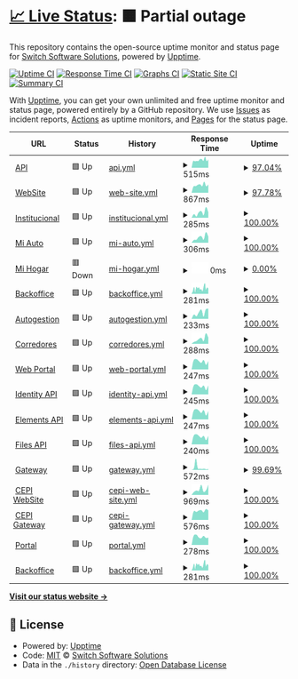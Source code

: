 # [📈 Live Status](https://switch-software-solutions.github.io/status-page): <!--live status--> **🟧 Partial outage**

This repository contains the open-source uptime monitor and status page for [Switch Software Solutions](https://switchsoftware.us), powered by [Upptime](https://github.com/upptime/upptime).

[![Uptime CI](https://github.com/switch-software-solutions/status-page/workflows/Uptime%20CI/badge.svg)](https://github.com/switch-software-solutions/status-page/actions?query=workflow%3A%22Uptime+CI%22)
[![Response Time CI](https://github.com/switch-software-solutions/status-page/workflows/Response%20Time%20CI/badge.svg)](https://github.com/switch-software-solutions/status-page/actions?query=workflow%3A%22Response+Time+CI%22)
[![Graphs CI](https://github.com/switch-software-solutions/status-page/workflows/Graphs%20CI/badge.svg)](https://github.com/switch-software-solutions/status-page/actions?query=workflow%3A%22Graphs+CI%22)
[![Static Site CI](https://github.com/switch-software-solutions/status-page/workflows/Static%20Site%20CI/badge.svg)](https://github.com/switch-software-solutions/status-page/actions?query=workflow%3A%22Static+Site+CI%22)
[![Summary CI](https://github.com/switch-software-solutions/status-page/workflows/Summary%20CI/badge.svg)](https://github.com/switch-software-solutions/status-page/actions?query=workflow%3A%22Summary+CI%22)

With [Upptime](https://upptime.js.org), you can get your own unlimited and free uptime monitor and status page, powered entirely by a GitHub repository. We use [Issues](https://github.com/switch-software-solutions/status-page/issues) as incident reports, [Actions](https://github.com/switch-software-solutions/status-page/actions) as uptime monitors, and [Pages](https://switch-software-solutions.github.io/status-page) for the status page.

<!--start: status pages-->
<!-- This summary is generated by Upptime (https://github.com/upptime/upptime) -->
<!-- Do not edit this manually, your changes will be overwritten -->
<!-- prettier-ignore -->
| URL | Status | History | Response Time | Uptime |
| --- | ------ | ------- | ------------- | ------ |
| <img alt="" src="https://paselibre.uy/assets/images/paselibreLogo.svg" height="13"> [API](https://api.paselibre.uy/api/health/liveness) | 🟩 Up | [api.yml](https://github.com/Switch-Software-Solutions/status-page/commits/HEAD/history/api.yml) | <details><summary><img alt="Response time graph" src="./graphs/api/response-time-week.png" height="20"> 515ms</summary><br><a href="https://status.switchsoftware.us/history/api"><img alt="Response time 723" src="https://img.shields.io/endpoint?url=https%3A%2F%2Fraw.githubusercontent.com%2FSwitch-Software-Solutions%2Fstatus-page%2FHEAD%2Fapi%2Fapi%2Fresponse-time.json"></a><br><a href="https://status.switchsoftware.us/history/api"><img alt="24-hour response time 164" src="https://img.shields.io/endpoint?url=https%3A%2F%2Fraw.githubusercontent.com%2FSwitch-Software-Solutions%2Fstatus-page%2FHEAD%2Fapi%2Fapi%2Fresponse-time-day.json"></a><br><a href="https://status.switchsoftware.us/history/api"><img alt="7-day response time 515" src="https://img.shields.io/endpoint?url=https%3A%2F%2Fraw.githubusercontent.com%2FSwitch-Software-Solutions%2Fstatus-page%2FHEAD%2Fapi%2Fapi%2Fresponse-time-week.json"></a><br><a href="https://status.switchsoftware.us/history/api"><img alt="30-day response time 633" src="https://img.shields.io/endpoint?url=https%3A%2F%2Fraw.githubusercontent.com%2FSwitch-Software-Solutions%2Fstatus-page%2FHEAD%2Fapi%2Fapi%2Fresponse-time-month.json"></a><br><a href="https://status.switchsoftware.us/history/api"><img alt="1-year response time 718" src="https://img.shields.io/endpoint?url=https%3A%2F%2Fraw.githubusercontent.com%2FSwitch-Software-Solutions%2Fstatus-page%2FHEAD%2Fapi%2Fapi%2Fresponse-time-year.json"></a></details> | <details><summary><a href="https://status.switchsoftware.us/history/api">97.04%</a></summary><a href="https://status.switchsoftware.us/history/api"><img alt="All-time uptime 99.95%" src="https://img.shields.io/endpoint?url=https%3A%2F%2Fraw.githubusercontent.com%2FSwitch-Software-Solutions%2Fstatus-page%2FHEAD%2Fapi%2Fapi%2Fuptime.json"></a><br><a href="https://status.switchsoftware.us/history/api"><img alt="24-hour uptime 79.28%" src="https://img.shields.io/endpoint?url=https%3A%2F%2Fraw.githubusercontent.com%2FSwitch-Software-Solutions%2Fstatus-page%2FHEAD%2Fapi%2Fapi%2Fuptime-day.json"></a><br><a href="https://status.switchsoftware.us/history/api"><img alt="7-day uptime 97.04%" src="https://img.shields.io/endpoint?url=https%3A%2F%2Fraw.githubusercontent.com%2FSwitch-Software-Solutions%2Fstatus-page%2FHEAD%2Fapi%2Fapi%2Fuptime-week.json"></a><br><a href="https://status.switchsoftware.us/history/api"><img alt="30-day uptime 99.12%" src="https://img.shields.io/endpoint?url=https%3A%2F%2Fraw.githubusercontent.com%2FSwitch-Software-Solutions%2Fstatus-page%2FHEAD%2Fapi%2Fapi%2Fuptime-month.json"></a><br><a href="https://status.switchsoftware.us/history/api"><img alt="1-year uptime 99.92%" src="https://img.shields.io/endpoint?url=https%3A%2F%2Fraw.githubusercontent.com%2FSwitch-Software-Solutions%2Fstatus-page%2FHEAD%2Fapi%2Fapi%2Fuptime-year.json"></a></details>
| <img alt="" src="https://paselibre.uy/assets/images/paselibreLogo.svg" height="13"> [WebSite](https://paselibre.uy) | 🟩 Up | [web-site.yml](https://github.com/Switch-Software-Solutions/status-page/commits/HEAD/history/web-site.yml) | <details><summary><img alt="Response time graph" src="./graphs/web-site/response-time-week.png" height="20"> 867ms</summary><br><a href="https://status.switchsoftware.us/history/web-site"><img alt="Response time 736" src="https://img.shields.io/endpoint?url=https%3A%2F%2Fraw.githubusercontent.com%2FSwitch-Software-Solutions%2Fstatus-page%2FHEAD%2Fapi%2Fweb-site%2Fresponse-time.json"></a><br><a href="https://status.switchsoftware.us/history/web-site"><img alt="24-hour response time 1064" src="https://img.shields.io/endpoint?url=https%3A%2F%2Fraw.githubusercontent.com%2FSwitch-Software-Solutions%2Fstatus-page%2FHEAD%2Fapi%2Fweb-site%2Fresponse-time-day.json"></a><br><a href="https://status.switchsoftware.us/history/web-site"><img alt="7-day response time 867" src="https://img.shields.io/endpoint?url=https%3A%2F%2Fraw.githubusercontent.com%2FSwitch-Software-Solutions%2Fstatus-page%2FHEAD%2Fapi%2Fweb-site%2Fresponse-time-week.json"></a><br><a href="https://status.switchsoftware.us/history/web-site"><img alt="30-day response time 751" src="https://img.shields.io/endpoint?url=https%3A%2F%2Fraw.githubusercontent.com%2FSwitch-Software-Solutions%2Fstatus-page%2FHEAD%2Fapi%2Fweb-site%2Fresponse-time-month.json"></a><br><a href="https://status.switchsoftware.us/history/web-site"><img alt="1-year response time 741" src="https://img.shields.io/endpoint?url=https%3A%2F%2Fraw.githubusercontent.com%2FSwitch-Software-Solutions%2Fstatus-page%2FHEAD%2Fapi%2Fweb-site%2Fresponse-time-year.json"></a></details> | <details><summary><a href="https://status.switchsoftware.us/history/web-site">97.78%</a></summary><a href="https://status.switchsoftware.us/history/web-site"><img alt="All-time uptime 99.97%" src="https://img.shields.io/endpoint?url=https%3A%2F%2Fraw.githubusercontent.com%2FSwitch-Software-Solutions%2Fstatus-page%2FHEAD%2Fapi%2Fweb-site%2Fuptime.json"></a><br><a href="https://status.switchsoftware.us/history/web-site"><img alt="24-hour uptime 84.49%" src="https://img.shields.io/endpoint?url=https%3A%2F%2Fraw.githubusercontent.com%2FSwitch-Software-Solutions%2Fstatus-page%2FHEAD%2Fapi%2Fweb-site%2Fuptime-day.json"></a><br><a href="https://status.switchsoftware.us/history/web-site"><img alt="7-day uptime 97.78%" src="https://img.shields.io/endpoint?url=https%3A%2F%2Fraw.githubusercontent.com%2FSwitch-Software-Solutions%2Fstatus-page%2FHEAD%2Fapi%2Fweb-site%2Fuptime-week.json"></a><br><a href="https://status.switchsoftware.us/history/web-site"><img alt="30-day uptime 99.49%" src="https://img.shields.io/endpoint?url=https%3A%2F%2Fraw.githubusercontent.com%2FSwitch-Software-Solutions%2Fstatus-page%2FHEAD%2Fapi%2Fweb-site%2Fuptime-month.json"></a><br><a href="https://status.switchsoftware.us/history/web-site"><img alt="1-year uptime 99.95%" src="https://img.shields.io/endpoint?url=https%3A%2F%2Fraw.githubusercontent.com%2FSwitch-Software-Solutions%2Fstatus-page%2FHEAD%2Fapi%2Fweb-site%2Fuptime-year.json"></a></details>
| <img alt="" src="https://sbi.uy/assets/images/logos/logo-SBI.svg" height="13"> [Institucional](https://sbi.uy) | 🟩 Up | [institucional.yml](https://github.com/Switch-Software-Solutions/status-page/commits/HEAD/history/institucional.yml) | <details><summary><img alt="Response time graph" src="./graphs/institucional/response-time-week.png" height="20"> 285ms</summary><br><a href="https://status.switchsoftware.us/history/institucional"><img alt="Response time 330" src="https://img.shields.io/endpoint?url=https%3A%2F%2Fraw.githubusercontent.com%2FSwitch-Software-Solutions%2Fstatus-page%2FHEAD%2Fapi%2Finstitucional%2Fresponse-time.json"></a><br><a href="https://status.switchsoftware.us/history/institucional"><img alt="24-hour response time 322" src="https://img.shields.io/endpoint?url=https%3A%2F%2Fraw.githubusercontent.com%2FSwitch-Software-Solutions%2Fstatus-page%2FHEAD%2Fapi%2Finstitucional%2Fresponse-time-day.json"></a><br><a href="https://status.switchsoftware.us/history/institucional"><img alt="7-day response time 285" src="https://img.shields.io/endpoint?url=https%3A%2F%2Fraw.githubusercontent.com%2FSwitch-Software-Solutions%2Fstatus-page%2FHEAD%2Fapi%2Finstitucional%2Fresponse-time-week.json"></a><br><a href="https://status.switchsoftware.us/history/institucional"><img alt="30-day response time 273" src="https://img.shields.io/endpoint?url=https%3A%2F%2Fraw.githubusercontent.com%2FSwitch-Software-Solutions%2Fstatus-page%2FHEAD%2Fapi%2Finstitucional%2Fresponse-time-month.json"></a><br><a href="https://status.switchsoftware.us/history/institucional"><img alt="1-year response time 297" src="https://img.shields.io/endpoint?url=https%3A%2F%2Fraw.githubusercontent.com%2FSwitch-Software-Solutions%2Fstatus-page%2FHEAD%2Fapi%2Finstitucional%2Fresponse-time-year.json"></a></details> | <details><summary><a href="https://status.switchsoftware.us/history/institucional">100.00%</a></summary><a href="https://status.switchsoftware.us/history/institucional"><img alt="All-time uptime 97.61%" src="https://img.shields.io/endpoint?url=https%3A%2F%2Fraw.githubusercontent.com%2FSwitch-Software-Solutions%2Fstatus-page%2FHEAD%2Fapi%2Finstitucional%2Fuptime.json"></a><br><a href="https://status.switchsoftware.us/history/institucional"><img alt="24-hour uptime 100.00%" src="https://img.shields.io/endpoint?url=https%3A%2F%2Fraw.githubusercontent.com%2FSwitch-Software-Solutions%2Fstatus-page%2FHEAD%2Fapi%2Finstitucional%2Fuptime-day.json"></a><br><a href="https://status.switchsoftware.us/history/institucional"><img alt="7-day uptime 100.00%" src="https://img.shields.io/endpoint?url=https%3A%2F%2Fraw.githubusercontent.com%2FSwitch-Software-Solutions%2Fstatus-page%2FHEAD%2Fapi%2Finstitucional%2Fuptime-week.json"></a><br><a href="https://status.switchsoftware.us/history/institucional"><img alt="30-day uptime 99.93%" src="https://img.shields.io/endpoint?url=https%3A%2F%2Fraw.githubusercontent.com%2FSwitch-Software-Solutions%2Fstatus-page%2FHEAD%2Fapi%2Finstitucional%2Fuptime-month.json"></a><br><a href="https://status.switchsoftware.us/history/institucional"><img alt="1-year uptime 99.86%" src="https://img.shields.io/endpoint?url=https%3A%2F%2Fraw.githubusercontent.com%2FSwitch-Software-Solutions%2Fstatus-page%2FHEAD%2Fapi%2Finstitucional%2Fuptime-year.json"></a></details>
| <img alt="" src="https://sbi.uy/assets/images/logos/logo-SBI.svg" height="13"> [Mi Auto](https://miauto.sbi.uy) | 🟩 Up | [mi-auto.yml](https://github.com/Switch-Software-Solutions/status-page/commits/HEAD/history/mi-auto.yml) | <details><summary><img alt="Response time graph" src="./graphs/mi-auto/response-time-week.png" height="20"> 306ms</summary><br><a href="https://status.switchsoftware.us/history/mi-auto"><img alt="Response time 298" src="https://img.shields.io/endpoint?url=https%3A%2F%2Fraw.githubusercontent.com%2FSwitch-Software-Solutions%2Fstatus-page%2FHEAD%2Fapi%2Fmi-auto%2Fresponse-time.json"></a><br><a href="https://status.switchsoftware.us/history/mi-auto"><img alt="24-hour response time 298" src="https://img.shields.io/endpoint?url=https%3A%2F%2Fraw.githubusercontent.com%2FSwitch-Software-Solutions%2Fstatus-page%2FHEAD%2Fapi%2Fmi-auto%2Fresponse-time-day.json"></a><br><a href="https://status.switchsoftware.us/history/mi-auto"><img alt="7-day response time 306" src="https://img.shields.io/endpoint?url=https%3A%2F%2Fraw.githubusercontent.com%2FSwitch-Software-Solutions%2Fstatus-page%2FHEAD%2Fapi%2Fmi-auto%2Fresponse-time-week.json"></a><br><a href="https://status.switchsoftware.us/history/mi-auto"><img alt="30-day response time 266" src="https://img.shields.io/endpoint?url=https%3A%2F%2Fraw.githubusercontent.com%2FSwitch-Software-Solutions%2Fstatus-page%2FHEAD%2Fapi%2Fmi-auto%2Fresponse-time-month.json"></a><br><a href="https://status.switchsoftware.us/history/mi-auto"><img alt="1-year response time 293" src="https://img.shields.io/endpoint?url=https%3A%2F%2Fraw.githubusercontent.com%2FSwitch-Software-Solutions%2Fstatus-page%2FHEAD%2Fapi%2Fmi-auto%2Fresponse-time-year.json"></a></details> | <details><summary><a href="https://status.switchsoftware.us/history/mi-auto">100.00%</a></summary><a href="https://status.switchsoftware.us/history/mi-auto"><img alt="All-time uptime 97.63%" src="https://img.shields.io/endpoint?url=https%3A%2F%2Fraw.githubusercontent.com%2FSwitch-Software-Solutions%2Fstatus-page%2FHEAD%2Fapi%2Fmi-auto%2Fuptime.json"></a><br><a href="https://status.switchsoftware.us/history/mi-auto"><img alt="24-hour uptime 100.00%" src="https://img.shields.io/endpoint?url=https%3A%2F%2Fraw.githubusercontent.com%2FSwitch-Software-Solutions%2Fstatus-page%2FHEAD%2Fapi%2Fmi-auto%2Fuptime-day.json"></a><br><a href="https://status.switchsoftware.us/history/mi-auto"><img alt="7-day uptime 100.00%" src="https://img.shields.io/endpoint?url=https%3A%2F%2Fraw.githubusercontent.com%2FSwitch-Software-Solutions%2Fstatus-page%2FHEAD%2Fapi%2Fmi-auto%2Fuptime-week.json"></a><br><a href="https://status.switchsoftware.us/history/mi-auto"><img alt="30-day uptime 99.93%" src="https://img.shields.io/endpoint?url=https%3A%2F%2Fraw.githubusercontent.com%2FSwitch-Software-Solutions%2Fstatus-page%2FHEAD%2Fapi%2Fmi-auto%2Fuptime-month.json"></a><br><a href="https://status.switchsoftware.us/history/mi-auto"><img alt="1-year uptime 99.86%" src="https://img.shields.io/endpoint?url=https%3A%2F%2Fraw.githubusercontent.com%2FSwitch-Software-Solutions%2Fstatus-page%2FHEAD%2Fapi%2Fmi-auto%2Fuptime-year.json"></a></details>
| <img alt="" src="https://sbi.uy/assets/images/logos/logo-SBI.svg" height="13"> [Mi Hogar](https://mihogar.sbi.uy) | 🟥 Down | [mi-hogar.yml](https://github.com/Switch-Software-Solutions/status-page/commits/HEAD/history/mi-hogar.yml) | <details><summary><img alt="Response time graph" src="./graphs/mi-hogar/response-time-week.png" height="20"> 0ms</summary><br><a href="https://status.switchsoftware.us/history/mi-hogar"><img alt="Response time 269" src="https://img.shields.io/endpoint?url=https%3A%2F%2Fraw.githubusercontent.com%2FSwitch-Software-Solutions%2Fstatus-page%2FHEAD%2Fapi%2Fmi-hogar%2Fresponse-time.json"></a><br><a href="https://status.switchsoftware.us/history/mi-hogar"><img alt="24-hour response time 0" src="https://img.shields.io/endpoint?url=https%3A%2F%2Fraw.githubusercontent.com%2FSwitch-Software-Solutions%2Fstatus-page%2FHEAD%2Fapi%2Fmi-hogar%2Fresponse-time-day.json"></a><br><a href="https://status.switchsoftware.us/history/mi-hogar"><img alt="7-day response time 0" src="https://img.shields.io/endpoint?url=https%3A%2F%2Fraw.githubusercontent.com%2FSwitch-Software-Solutions%2Fstatus-page%2FHEAD%2Fapi%2Fmi-hogar%2Fresponse-time-week.json"></a><br><a href="https://status.switchsoftware.us/history/mi-hogar"><img alt="30-day response time 0" src="https://img.shields.io/endpoint?url=https%3A%2F%2Fraw.githubusercontent.com%2FSwitch-Software-Solutions%2Fstatus-page%2FHEAD%2Fapi%2Fmi-hogar%2Fresponse-time-month.json"></a><br><a href="https://status.switchsoftware.us/history/mi-hogar"><img alt="1-year response time 268" src="https://img.shields.io/endpoint?url=https%3A%2F%2Fraw.githubusercontent.com%2FSwitch-Software-Solutions%2Fstatus-page%2FHEAD%2Fapi%2Fmi-hogar%2Fresponse-time-year.json"></a></details> | <details><summary><a href="https://status.switchsoftware.us/history/mi-hogar">0.00%</a></summary><a href="https://status.switchsoftware.us/history/mi-hogar"><img alt="All-time uptime 55.04%" src="https://img.shields.io/endpoint?url=https%3A%2F%2Fraw.githubusercontent.com%2FSwitch-Software-Solutions%2Fstatus-page%2FHEAD%2Fapi%2Fmi-hogar%2Fuptime.json"></a><br><a href="https://status.switchsoftware.us/history/mi-hogar"><img alt="24-hour uptime 0.00%" src="https://img.shields.io/endpoint?url=https%3A%2F%2Fraw.githubusercontent.com%2FSwitch-Software-Solutions%2Fstatus-page%2FHEAD%2Fapi%2Fmi-hogar%2Fuptime-day.json"></a><br><a href="https://status.switchsoftware.us/history/mi-hogar"><img alt="7-day uptime 0.00%" src="https://img.shields.io/endpoint?url=https%3A%2F%2Fraw.githubusercontent.com%2FSwitch-Software-Solutions%2Fstatus-page%2FHEAD%2Fapi%2Fmi-hogar%2Fuptime-week.json"></a><br><a href="https://status.switchsoftware.us/history/mi-hogar"><img alt="30-day uptime 1.38%" src="https://img.shields.io/endpoint?url=https%3A%2F%2Fraw.githubusercontent.com%2FSwitch-Software-Solutions%2Fstatus-page%2FHEAD%2Fapi%2Fmi-hogar%2Fuptime-month.json"></a><br><a href="https://status.switchsoftware.us/history/mi-hogar"><img alt="1-year uptime 36.38%" src="https://img.shields.io/endpoint?url=https%3A%2F%2Fraw.githubusercontent.com%2FSwitch-Software-Solutions%2Fstatus-page%2FHEAD%2Fapi%2Fmi-hogar%2Fuptime-year.json"></a></details>
| <img alt="" src="https://sbi.uy/assets/images/logos/logo-SBI.svg" height="13"> [Backoffice](https://back.sbi.uy) | 🟩 Up | [backoffice.yml](https://github.com/Switch-Software-Solutions/status-page/commits/HEAD/history/backoffice.yml) | <details><summary><img alt="Response time graph" src="./graphs/backoffice/response-time-week.png" height="20"> 281ms</summary><br><a href="https://status.switchsoftware.us/history/backoffice"><img alt="Response time 287" src="https://img.shields.io/endpoint?url=https%3A%2F%2Fraw.githubusercontent.com%2FSwitch-Software-Solutions%2Fstatus-page%2FHEAD%2Fapi%2Fbackoffice%2Fresponse-time.json"></a><br><a href="https://status.switchsoftware.us/history/backoffice"><img alt="24-hour response time 271" src="https://img.shields.io/endpoint?url=https%3A%2F%2Fraw.githubusercontent.com%2FSwitch-Software-Solutions%2Fstatus-page%2FHEAD%2Fapi%2Fbackoffice%2Fresponse-time-day.json"></a><br><a href="https://status.switchsoftware.us/history/backoffice"><img alt="7-day response time 281" src="https://img.shields.io/endpoint?url=https%3A%2F%2Fraw.githubusercontent.com%2FSwitch-Software-Solutions%2Fstatus-page%2FHEAD%2Fapi%2Fbackoffice%2Fresponse-time-week.json"></a><br><a href="https://status.switchsoftware.us/history/backoffice"><img alt="30-day response time 276" src="https://img.shields.io/endpoint?url=https%3A%2F%2Fraw.githubusercontent.com%2FSwitch-Software-Solutions%2Fstatus-page%2FHEAD%2Fapi%2Fbackoffice%2Fresponse-time-month.json"></a><br><a href="https://status.switchsoftware.us/history/backoffice"><img alt="1-year response time 290" src="https://img.shields.io/endpoint?url=https%3A%2F%2Fraw.githubusercontent.com%2FSwitch-Software-Solutions%2Fstatus-page%2FHEAD%2Fapi%2Fbackoffice%2Fresponse-time-year.json"></a></details> | <details><summary><a href="https://status.switchsoftware.us/history/backoffice">100.00%</a></summary><a href="https://status.switchsoftware.us/history/backoffice"><img alt="All-time uptime 100.00%" src="https://img.shields.io/endpoint?url=https%3A%2F%2Fraw.githubusercontent.com%2FSwitch-Software-Solutions%2Fstatus-page%2FHEAD%2Fapi%2Fbackoffice%2Fuptime.json"></a><br><a href="https://status.switchsoftware.us/history/backoffice"><img alt="24-hour uptime 100.00%" src="https://img.shields.io/endpoint?url=https%3A%2F%2Fraw.githubusercontent.com%2FSwitch-Software-Solutions%2Fstatus-page%2FHEAD%2Fapi%2Fbackoffice%2Fuptime-day.json"></a><br><a href="https://status.switchsoftware.us/history/backoffice"><img alt="7-day uptime 100.00%" src="https://img.shields.io/endpoint?url=https%3A%2F%2Fraw.githubusercontent.com%2FSwitch-Software-Solutions%2Fstatus-page%2FHEAD%2Fapi%2Fbackoffice%2Fuptime-week.json"></a><br><a href="https://status.switchsoftware.us/history/backoffice"><img alt="30-day uptime 100.00%" src="https://img.shields.io/endpoint?url=https%3A%2F%2Fraw.githubusercontent.com%2FSwitch-Software-Solutions%2Fstatus-page%2FHEAD%2Fapi%2Fbackoffice%2Fuptime-month.json"></a><br><a href="https://status.switchsoftware.us/history/backoffice"><img alt="1-year uptime 100.00%" src="https://img.shields.io/endpoint?url=https%3A%2F%2Fraw.githubusercontent.com%2FSwitch-Software-Solutions%2Fstatus-page%2FHEAD%2Fapi%2Fbackoffice%2Fuptime-year.json"></a></details>
| <img alt="" src="https://sbi.uy/assets/images/logos/logo-SBI.svg" height="13"> [Autogestion](https://autogestion.sbi.uy) | 🟩 Up | [autogestion.yml](https://github.com/Switch-Software-Solutions/status-page/commits/HEAD/history/autogestion.yml) | <details><summary><img alt="Response time graph" src="./graphs/autogestion/response-time-week.png" height="20"> 233ms</summary><br><a href="https://status.switchsoftware.us/history/autogestion"><img alt="Response time 253" src="https://img.shields.io/endpoint?url=https%3A%2F%2Fraw.githubusercontent.com%2FSwitch-Software-Solutions%2Fstatus-page%2FHEAD%2Fapi%2Fautogestion%2Fresponse-time.json"></a><br><a href="https://status.switchsoftware.us/history/autogestion"><img alt="24-hour response time 207" src="https://img.shields.io/endpoint?url=https%3A%2F%2Fraw.githubusercontent.com%2FSwitch-Software-Solutions%2Fstatus-page%2FHEAD%2Fapi%2Fautogestion%2Fresponse-time-day.json"></a><br><a href="https://status.switchsoftware.us/history/autogestion"><img alt="7-day response time 233" src="https://img.shields.io/endpoint?url=https%3A%2F%2Fraw.githubusercontent.com%2FSwitch-Software-Solutions%2Fstatus-page%2FHEAD%2Fapi%2Fautogestion%2Fresponse-time-week.json"></a><br><a href="https://status.switchsoftware.us/history/autogestion"><img alt="30-day response time 224" src="https://img.shields.io/endpoint?url=https%3A%2F%2Fraw.githubusercontent.com%2FSwitch-Software-Solutions%2Fstatus-page%2FHEAD%2Fapi%2Fautogestion%2Fresponse-time-month.json"></a><br><a href="https://status.switchsoftware.us/history/autogestion"><img alt="1-year response time 254" src="https://img.shields.io/endpoint?url=https%3A%2F%2Fraw.githubusercontent.com%2FSwitch-Software-Solutions%2Fstatus-page%2FHEAD%2Fapi%2Fautogestion%2Fresponse-time-year.json"></a></details> | <details><summary><a href="https://status.switchsoftware.us/history/autogestion">100.00%</a></summary><a href="https://status.switchsoftware.us/history/autogestion"><img alt="All-time uptime 99.81%" src="https://img.shields.io/endpoint?url=https%3A%2F%2Fraw.githubusercontent.com%2FSwitch-Software-Solutions%2Fstatus-page%2FHEAD%2Fapi%2Fautogestion%2Fuptime.json"></a><br><a href="https://status.switchsoftware.us/history/autogestion"><img alt="24-hour uptime 100.00%" src="https://img.shields.io/endpoint?url=https%3A%2F%2Fraw.githubusercontent.com%2FSwitch-Software-Solutions%2Fstatus-page%2FHEAD%2Fapi%2Fautogestion%2Fuptime-day.json"></a><br><a href="https://status.switchsoftware.us/history/autogestion"><img alt="7-day uptime 100.00%" src="https://img.shields.io/endpoint?url=https%3A%2F%2Fraw.githubusercontent.com%2FSwitch-Software-Solutions%2Fstatus-page%2FHEAD%2Fapi%2Fautogestion%2Fuptime-week.json"></a><br><a href="https://status.switchsoftware.us/history/autogestion"><img alt="30-day uptime 99.64%" src="https://img.shields.io/endpoint?url=https%3A%2F%2Fraw.githubusercontent.com%2FSwitch-Software-Solutions%2Fstatus-page%2FHEAD%2Fapi%2Fautogestion%2Fuptime-month.json"></a><br><a href="https://status.switchsoftware.us/history/autogestion"><img alt="1-year uptime 99.83%" src="https://img.shields.io/endpoint?url=https%3A%2F%2Fraw.githubusercontent.com%2FSwitch-Software-Solutions%2Fstatus-page%2FHEAD%2Fapi%2Fautogestion%2Fuptime-year.json"></a></details>
| <img alt="" src="https://sbi.uy/assets/images/logos/logo-SBI.svg" height="13"> [Corredores](https://corredores.sbi.uy) | 🟩 Up | [corredores.yml](https://github.com/Switch-Software-Solutions/status-page/commits/HEAD/history/corredores.yml) | <details><summary><img alt="Response time graph" src="./graphs/corredores/response-time-week.png" height="20"> 288ms</summary><br><a href="https://status.switchsoftware.us/history/corredores"><img alt="Response time 234" src="https://img.shields.io/endpoint?url=https%3A%2F%2Fraw.githubusercontent.com%2FSwitch-Software-Solutions%2Fstatus-page%2FHEAD%2Fapi%2Fcorredores%2Fresponse-time.json"></a><br><a href="https://status.switchsoftware.us/history/corredores"><img alt="24-hour response time 294" src="https://img.shields.io/endpoint?url=https%3A%2F%2Fraw.githubusercontent.com%2FSwitch-Software-Solutions%2Fstatus-page%2FHEAD%2Fapi%2Fcorredores%2Fresponse-time-day.json"></a><br><a href="https://status.switchsoftware.us/history/corredores"><img alt="7-day response time 288" src="https://img.shields.io/endpoint?url=https%3A%2F%2Fraw.githubusercontent.com%2FSwitch-Software-Solutions%2Fstatus-page%2FHEAD%2Fapi%2Fcorredores%2Fresponse-time-week.json"></a><br><a href="https://status.switchsoftware.us/history/corredores"><img alt="30-day response time 220" src="https://img.shields.io/endpoint?url=https%3A%2F%2Fraw.githubusercontent.com%2FSwitch-Software-Solutions%2Fstatus-page%2FHEAD%2Fapi%2Fcorredores%2Fresponse-time-month.json"></a><br><a href="https://status.switchsoftware.us/history/corredores"><img alt="1-year response time 237" src="https://img.shields.io/endpoint?url=https%3A%2F%2Fraw.githubusercontent.com%2FSwitch-Software-Solutions%2Fstatus-page%2FHEAD%2Fapi%2Fcorredores%2Fresponse-time-year.json"></a></details> | <details><summary><a href="https://status.switchsoftware.us/history/corredores">100.00%</a></summary><a href="https://status.switchsoftware.us/history/corredores"><img alt="All-time uptime 99.84%" src="https://img.shields.io/endpoint?url=https%3A%2F%2Fraw.githubusercontent.com%2FSwitch-Software-Solutions%2Fstatus-page%2FHEAD%2Fapi%2Fcorredores%2Fuptime.json"></a><br><a href="https://status.switchsoftware.us/history/corredores"><img alt="24-hour uptime 100.00%" src="https://img.shields.io/endpoint?url=https%3A%2F%2Fraw.githubusercontent.com%2FSwitch-Software-Solutions%2Fstatus-page%2FHEAD%2Fapi%2Fcorredores%2Fuptime-day.json"></a><br><a href="https://status.switchsoftware.us/history/corredores"><img alt="7-day uptime 100.00%" src="https://img.shields.io/endpoint?url=https%3A%2F%2Fraw.githubusercontent.com%2FSwitch-Software-Solutions%2Fstatus-page%2FHEAD%2Fapi%2Fcorredores%2Fuptime-week.json"></a><br><a href="https://status.switchsoftware.us/history/corredores"><img alt="30-day uptime 99.93%" src="https://img.shields.io/endpoint?url=https%3A%2F%2Fraw.githubusercontent.com%2FSwitch-Software-Solutions%2Fstatus-page%2FHEAD%2Fapi%2Fcorredores%2Fuptime-month.json"></a><br><a href="https://status.switchsoftware.us/history/corredores"><img alt="1-year uptime 99.87%" src="https://img.shields.io/endpoint?url=https%3A%2F%2Fraw.githubusercontent.com%2FSwitch-Software-Solutions%2Fstatus-page%2FHEAD%2Fapi%2Fcorredores%2Fuptime-year.json"></a></details>
| <img alt="" src="https://cadynce-web-prod.azurewebsites.net/assets/images/logos/cadynceLogoColor.svg" height="13"> [Web Portal](https://cadynce-web-prod.azurewebsites.net) | 🟩 Up | [web-portal.yml](https://github.com/Switch-Software-Solutions/status-page/commits/HEAD/history/web-portal.yml) | <details><summary><img alt="Response time graph" src="./graphs/web-portal/response-time-week.png" height="20"> 247ms</summary><br><a href="https://status.switchsoftware.us/history/web-portal"><img alt="Response time 271" src="https://img.shields.io/endpoint?url=https%3A%2F%2Fraw.githubusercontent.com%2FSwitch-Software-Solutions%2Fstatus-page%2FHEAD%2Fapi%2Fweb-portal%2Fresponse-time.json"></a><br><a href="https://status.switchsoftware.us/history/web-portal"><img alt="24-hour response time 265" src="https://img.shields.io/endpoint?url=https%3A%2F%2Fraw.githubusercontent.com%2FSwitch-Software-Solutions%2Fstatus-page%2FHEAD%2Fapi%2Fweb-portal%2Fresponse-time-day.json"></a><br><a href="https://status.switchsoftware.us/history/web-portal"><img alt="7-day response time 247" src="https://img.shields.io/endpoint?url=https%3A%2F%2Fraw.githubusercontent.com%2FSwitch-Software-Solutions%2Fstatus-page%2FHEAD%2Fapi%2Fweb-portal%2Fresponse-time-week.json"></a><br><a href="https://status.switchsoftware.us/history/web-portal"><img alt="30-day response time 258" src="https://img.shields.io/endpoint?url=https%3A%2F%2Fraw.githubusercontent.com%2FSwitch-Software-Solutions%2Fstatus-page%2FHEAD%2Fapi%2Fweb-portal%2Fresponse-time-month.json"></a><br><a href="https://status.switchsoftware.us/history/web-portal"><img alt="1-year response time 272" src="https://img.shields.io/endpoint?url=https%3A%2F%2Fraw.githubusercontent.com%2FSwitch-Software-Solutions%2Fstatus-page%2FHEAD%2Fapi%2Fweb-portal%2Fresponse-time-year.json"></a></details> | <details><summary><a href="https://status.switchsoftware.us/history/web-portal">100.00%</a></summary><a href="https://status.switchsoftware.us/history/web-portal"><img alt="All-time uptime 100.00%" src="https://img.shields.io/endpoint?url=https%3A%2F%2Fraw.githubusercontent.com%2FSwitch-Software-Solutions%2Fstatus-page%2FHEAD%2Fapi%2Fweb-portal%2Fuptime.json"></a><br><a href="https://status.switchsoftware.us/history/web-portal"><img alt="24-hour uptime 100.00%" src="https://img.shields.io/endpoint?url=https%3A%2F%2Fraw.githubusercontent.com%2FSwitch-Software-Solutions%2Fstatus-page%2FHEAD%2Fapi%2Fweb-portal%2Fuptime-day.json"></a><br><a href="https://status.switchsoftware.us/history/web-portal"><img alt="7-day uptime 100.00%" src="https://img.shields.io/endpoint?url=https%3A%2F%2Fraw.githubusercontent.com%2FSwitch-Software-Solutions%2Fstatus-page%2FHEAD%2Fapi%2Fweb-portal%2Fuptime-week.json"></a><br><a href="https://status.switchsoftware.us/history/web-portal"><img alt="30-day uptime 100.00%" src="https://img.shields.io/endpoint?url=https%3A%2F%2Fraw.githubusercontent.com%2FSwitch-Software-Solutions%2Fstatus-page%2FHEAD%2Fapi%2Fweb-portal%2Fuptime-month.json"></a><br><a href="https://status.switchsoftware.us/history/web-portal"><img alt="1-year uptime 100.00%" src="https://img.shields.io/endpoint?url=https%3A%2F%2Fraw.githubusercontent.com%2FSwitch-Software-Solutions%2Fstatus-page%2FHEAD%2Fapi%2Fweb-portal%2Fuptime-year.json"></a></details>
| <img alt="" src="https://cadynce-web-prod.azurewebsites.net/assets/images/logos/cadynceLogoColor.svg" height="13"> [Identity API](https://cadynce-api-identity-prod.azurewebsites.net/index.html) | 🟩 Up | [identity-api.yml](https://github.com/Switch-Software-Solutions/status-page/commits/HEAD/history/identity-api.yml) | <details><summary><img alt="Response time graph" src="./graphs/identity-api/response-time-week.png" height="20"> 245ms</summary><br><a href="https://status.switchsoftware.us/history/identity-api"><img alt="Response time 255" src="https://img.shields.io/endpoint?url=https%3A%2F%2Fraw.githubusercontent.com%2FSwitch-Software-Solutions%2Fstatus-page%2FHEAD%2Fapi%2Fidentity-api%2Fresponse-time.json"></a><br><a href="https://status.switchsoftware.us/history/identity-api"><img alt="24-hour response time 258" src="https://img.shields.io/endpoint?url=https%3A%2F%2Fraw.githubusercontent.com%2FSwitch-Software-Solutions%2Fstatus-page%2FHEAD%2Fapi%2Fidentity-api%2Fresponse-time-day.json"></a><br><a href="https://status.switchsoftware.us/history/identity-api"><img alt="7-day response time 245" src="https://img.shields.io/endpoint?url=https%3A%2F%2Fraw.githubusercontent.com%2FSwitch-Software-Solutions%2Fstatus-page%2FHEAD%2Fapi%2Fidentity-api%2Fresponse-time-week.json"></a><br><a href="https://status.switchsoftware.us/history/identity-api"><img alt="30-day response time 247" src="https://img.shields.io/endpoint?url=https%3A%2F%2Fraw.githubusercontent.com%2FSwitch-Software-Solutions%2Fstatus-page%2FHEAD%2Fapi%2Fidentity-api%2Fresponse-time-month.json"></a><br><a href="https://status.switchsoftware.us/history/identity-api"><img alt="1-year response time 256" src="https://img.shields.io/endpoint?url=https%3A%2F%2Fraw.githubusercontent.com%2FSwitch-Software-Solutions%2Fstatus-page%2FHEAD%2Fapi%2Fidentity-api%2Fresponse-time-year.json"></a></details> | <details><summary><a href="https://status.switchsoftware.us/history/identity-api">100.00%</a></summary><a href="https://status.switchsoftware.us/history/identity-api"><img alt="All-time uptime 98.05%" src="https://img.shields.io/endpoint?url=https%3A%2F%2Fraw.githubusercontent.com%2FSwitch-Software-Solutions%2Fstatus-page%2FHEAD%2Fapi%2Fidentity-api%2Fuptime.json"></a><br><a href="https://status.switchsoftware.us/history/identity-api"><img alt="24-hour uptime 100.00%" src="https://img.shields.io/endpoint?url=https%3A%2F%2Fraw.githubusercontent.com%2FSwitch-Software-Solutions%2Fstatus-page%2FHEAD%2Fapi%2Fidentity-api%2Fuptime-day.json"></a><br><a href="https://status.switchsoftware.us/history/identity-api"><img alt="7-day uptime 100.00%" src="https://img.shields.io/endpoint?url=https%3A%2F%2Fraw.githubusercontent.com%2FSwitch-Software-Solutions%2Fstatus-page%2FHEAD%2Fapi%2Fidentity-api%2Fuptime-week.json"></a><br><a href="https://status.switchsoftware.us/history/identity-api"><img alt="30-day uptime 100.00%" src="https://img.shields.io/endpoint?url=https%3A%2F%2Fraw.githubusercontent.com%2FSwitch-Software-Solutions%2Fstatus-page%2FHEAD%2Fapi%2Fidentity-api%2Fuptime-month.json"></a><br><a href="https://status.switchsoftware.us/history/identity-api"><img alt="1-year uptime 100.00%" src="https://img.shields.io/endpoint?url=https%3A%2F%2Fraw.githubusercontent.com%2FSwitch-Software-Solutions%2Fstatus-page%2FHEAD%2Fapi%2Fidentity-api%2Fuptime-year.json"></a></details>
| <img alt="" src="https://cadynce-web-prod.azurewebsites.net/assets/images/logos/cadynceLogoColor.svg" height="13"> [Elements API](https://cadynce-api-elements-prod.azurewebsites.net/index.html) | 🟩 Up | [elements-api.yml](https://github.com/Switch-Software-Solutions/status-page/commits/HEAD/history/elements-api.yml) | <details><summary><img alt="Response time graph" src="./graphs/elements-api/response-time-week.png" height="20"> 247ms</summary><br><a href="https://status.switchsoftware.us/history/elements-api"><img alt="Response time 255" src="https://img.shields.io/endpoint?url=https%3A%2F%2Fraw.githubusercontent.com%2FSwitch-Software-Solutions%2Fstatus-page%2FHEAD%2Fapi%2Felements-api%2Fresponse-time.json"></a><br><a href="https://status.switchsoftware.us/history/elements-api"><img alt="24-hour response time 274" src="https://img.shields.io/endpoint?url=https%3A%2F%2Fraw.githubusercontent.com%2FSwitch-Software-Solutions%2Fstatus-page%2FHEAD%2Fapi%2Felements-api%2Fresponse-time-day.json"></a><br><a href="https://status.switchsoftware.us/history/elements-api"><img alt="7-day response time 247" src="https://img.shields.io/endpoint?url=https%3A%2F%2Fraw.githubusercontent.com%2FSwitch-Software-Solutions%2Fstatus-page%2FHEAD%2Fapi%2Felements-api%2Fresponse-time-week.json"></a><br><a href="https://status.switchsoftware.us/history/elements-api"><img alt="30-day response time 246" src="https://img.shields.io/endpoint?url=https%3A%2F%2Fraw.githubusercontent.com%2FSwitch-Software-Solutions%2Fstatus-page%2FHEAD%2Fapi%2Felements-api%2Fresponse-time-month.json"></a><br><a href="https://status.switchsoftware.us/history/elements-api"><img alt="1-year response time 254" src="https://img.shields.io/endpoint?url=https%3A%2F%2Fraw.githubusercontent.com%2FSwitch-Software-Solutions%2Fstatus-page%2FHEAD%2Fapi%2Felements-api%2Fresponse-time-year.json"></a></details> | <details><summary><a href="https://status.switchsoftware.us/history/elements-api">100.00%</a></summary><a href="https://status.switchsoftware.us/history/elements-api"><img alt="All-time uptime 98.05%" src="https://img.shields.io/endpoint?url=https%3A%2F%2Fraw.githubusercontent.com%2FSwitch-Software-Solutions%2Fstatus-page%2FHEAD%2Fapi%2Felements-api%2Fuptime.json"></a><br><a href="https://status.switchsoftware.us/history/elements-api"><img alt="24-hour uptime 100.00%" src="https://img.shields.io/endpoint?url=https%3A%2F%2Fraw.githubusercontent.com%2FSwitch-Software-Solutions%2Fstatus-page%2FHEAD%2Fapi%2Felements-api%2Fuptime-day.json"></a><br><a href="https://status.switchsoftware.us/history/elements-api"><img alt="7-day uptime 100.00%" src="https://img.shields.io/endpoint?url=https%3A%2F%2Fraw.githubusercontent.com%2FSwitch-Software-Solutions%2Fstatus-page%2FHEAD%2Fapi%2Felements-api%2Fuptime-week.json"></a><br><a href="https://status.switchsoftware.us/history/elements-api"><img alt="30-day uptime 100.00%" src="https://img.shields.io/endpoint?url=https%3A%2F%2Fraw.githubusercontent.com%2FSwitch-Software-Solutions%2Fstatus-page%2FHEAD%2Fapi%2Felements-api%2Fuptime-month.json"></a><br><a href="https://status.switchsoftware.us/history/elements-api"><img alt="1-year uptime 100.00%" src="https://img.shields.io/endpoint?url=https%3A%2F%2Fraw.githubusercontent.com%2FSwitch-Software-Solutions%2Fstatus-page%2FHEAD%2Fapi%2Felements-api%2Fuptime-year.json"></a></details>
| <img alt="" src="https://cadynce-web-prod.azurewebsites.net/assets/images/logos/cadynceLogoColor.svg" height="13"> [Files API](https://cadynce-fileserver-prod.azurewebsites.net/index.html) | 🟩 Up | [files-api.yml](https://github.com/Switch-Software-Solutions/status-page/commits/HEAD/history/files-api.yml) | <details><summary><img alt="Response time graph" src="./graphs/files-api/response-time-week.png" height="20"> 240ms</summary><br><a href="https://status.switchsoftware.us/history/files-api"><img alt="Response time 250" src="https://img.shields.io/endpoint?url=https%3A%2F%2Fraw.githubusercontent.com%2FSwitch-Software-Solutions%2Fstatus-page%2FHEAD%2Fapi%2Ffiles-api%2Fresponse-time.json"></a><br><a href="https://status.switchsoftware.us/history/files-api"><img alt="24-hour response time 249" src="https://img.shields.io/endpoint?url=https%3A%2F%2Fraw.githubusercontent.com%2FSwitch-Software-Solutions%2Fstatus-page%2FHEAD%2Fapi%2Ffiles-api%2Fresponse-time-day.json"></a><br><a href="https://status.switchsoftware.us/history/files-api"><img alt="7-day response time 240" src="https://img.shields.io/endpoint?url=https%3A%2F%2Fraw.githubusercontent.com%2FSwitch-Software-Solutions%2Fstatus-page%2FHEAD%2Fapi%2Ffiles-api%2Fresponse-time-week.json"></a><br><a href="https://status.switchsoftware.us/history/files-api"><img alt="30-day response time 248" src="https://img.shields.io/endpoint?url=https%3A%2F%2Fraw.githubusercontent.com%2FSwitch-Software-Solutions%2Fstatus-page%2FHEAD%2Fapi%2Ffiles-api%2Fresponse-time-month.json"></a><br><a href="https://status.switchsoftware.us/history/files-api"><img alt="1-year response time 250" src="https://img.shields.io/endpoint?url=https%3A%2F%2Fraw.githubusercontent.com%2FSwitch-Software-Solutions%2Fstatus-page%2FHEAD%2Fapi%2Ffiles-api%2Fresponse-time-year.json"></a></details> | <details><summary><a href="https://status.switchsoftware.us/history/files-api">100.00%</a></summary><a href="https://status.switchsoftware.us/history/files-api"><img alt="All-time uptime 98.05%" src="https://img.shields.io/endpoint?url=https%3A%2F%2Fraw.githubusercontent.com%2FSwitch-Software-Solutions%2Fstatus-page%2FHEAD%2Fapi%2Ffiles-api%2Fuptime.json"></a><br><a href="https://status.switchsoftware.us/history/files-api"><img alt="24-hour uptime 100.00%" src="https://img.shields.io/endpoint?url=https%3A%2F%2Fraw.githubusercontent.com%2FSwitch-Software-Solutions%2Fstatus-page%2FHEAD%2Fapi%2Ffiles-api%2Fuptime-day.json"></a><br><a href="https://status.switchsoftware.us/history/files-api"><img alt="7-day uptime 100.00%" src="https://img.shields.io/endpoint?url=https%3A%2F%2Fraw.githubusercontent.com%2FSwitch-Software-Solutions%2Fstatus-page%2FHEAD%2Fapi%2Ffiles-api%2Fuptime-week.json"></a><br><a href="https://status.switchsoftware.us/history/files-api"><img alt="30-day uptime 100.00%" src="https://img.shields.io/endpoint?url=https%3A%2F%2Fraw.githubusercontent.com%2FSwitch-Software-Solutions%2Fstatus-page%2FHEAD%2Fapi%2Ffiles-api%2Fuptime-month.json"></a><br><a href="https://status.switchsoftware.us/history/files-api"><img alt="1-year uptime 100.00%" src="https://img.shields.io/endpoint?url=https%3A%2F%2Fraw.githubusercontent.com%2FSwitch-Software-Solutions%2Fstatus-page%2FHEAD%2Fapi%2Ffiles-api%2Fuptime-year.json"></a></details>
| <img alt="" src="https://cadynce-web-prod.azurewebsites.net/assets/images/logos/cadynceLogoColor.svg" height="13"> [Gateway](https://cadyncebpa-prod-api-management.azure-api.net) | 🟩 Up | [gateway.yml](https://github.com/Switch-Software-Solutions/status-page/commits/HEAD/history/gateway.yml) | <details><summary><img alt="Response time graph" src="./graphs/gateway/response-time-week.png" height="20"> 572ms</summary><br><a href="https://status.switchsoftware.us/history/gateway"><img alt="Response time 425" src="https://img.shields.io/endpoint?url=https%3A%2F%2Fraw.githubusercontent.com%2FSwitch-Software-Solutions%2Fstatus-page%2FHEAD%2Fapi%2Fgateway%2Fresponse-time.json"></a><br><a href="https://status.switchsoftware.us/history/gateway"><img alt="24-hour response time 212" src="https://img.shields.io/endpoint?url=https%3A%2F%2Fraw.githubusercontent.com%2FSwitch-Software-Solutions%2Fstatus-page%2FHEAD%2Fapi%2Fgateway%2Fresponse-time-day.json"></a><br><a href="https://status.switchsoftware.us/history/gateway"><img alt="7-day response time 572" src="https://img.shields.io/endpoint?url=https%3A%2F%2Fraw.githubusercontent.com%2FSwitch-Software-Solutions%2Fstatus-page%2FHEAD%2Fapi%2Fgateway%2Fresponse-time-week.json"></a><br><a href="https://status.switchsoftware.us/history/gateway"><img alt="30-day response time 319" src="https://img.shields.io/endpoint?url=https%3A%2F%2Fraw.githubusercontent.com%2FSwitch-Software-Solutions%2Fstatus-page%2FHEAD%2Fapi%2Fgateway%2Fresponse-time-month.json"></a><br><a href="https://status.switchsoftware.us/history/gateway"><img alt="1-year response time 475" src="https://img.shields.io/endpoint?url=https%3A%2F%2Fraw.githubusercontent.com%2FSwitch-Software-Solutions%2Fstatus-page%2FHEAD%2Fapi%2Fgateway%2Fresponse-time-year.json"></a></details> | <details><summary><a href="https://status.switchsoftware.us/history/gateway">99.69%</a></summary><a href="https://status.switchsoftware.us/history/gateway"><img alt="All-time uptime 99.86%" src="https://img.shields.io/endpoint?url=https%3A%2F%2Fraw.githubusercontent.com%2FSwitch-Software-Solutions%2Fstatus-page%2FHEAD%2Fapi%2Fgateway%2Fuptime.json"></a><br><a href="https://status.switchsoftware.us/history/gateway"><img alt="24-hour uptime 100.00%" src="https://img.shields.io/endpoint?url=https%3A%2F%2Fraw.githubusercontent.com%2FSwitch-Software-Solutions%2Fstatus-page%2FHEAD%2Fapi%2Fgateway%2Fuptime-day.json"></a><br><a href="https://status.switchsoftware.us/history/gateway"><img alt="7-day uptime 99.69%" src="https://img.shields.io/endpoint?url=https%3A%2F%2Fraw.githubusercontent.com%2FSwitch-Software-Solutions%2Fstatus-page%2FHEAD%2Fapi%2Fgateway%2Fuptime-week.json"></a><br><a href="https://status.switchsoftware.us/history/gateway"><img alt="30-day uptime 99.93%" src="https://img.shields.io/endpoint?url=https%3A%2F%2Fraw.githubusercontent.com%2FSwitch-Software-Solutions%2Fstatus-page%2FHEAD%2Fapi%2Fgateway%2Fuptime-month.json"></a><br><a href="https://status.switchsoftware.us/history/gateway"><img alt="1-year uptime 99.83%" src="https://img.shields.io/endpoint?url=https%3A%2F%2Fraw.githubusercontent.com%2FSwitch-Software-Solutions%2Fstatus-page%2FHEAD%2Fapi%2Fgateway%2Fuptime-year.json"></a></details>
| <img alt="" src="https://icons.duckduckgo.com/ip3/web-cau-prod.switch.com.uy.ico" height="13"> [CEPI WebSite](http://web-cau-prod.switch.com.uy) | 🟩 Up | [cepi-web-site.yml](https://github.com/Switch-Software-Solutions/status-page/commits/HEAD/history/cepi-web-site.yml) | <details><summary><img alt="Response time graph" src="./graphs/cepi-web-site/response-time-week.png" height="20"> 969ms</summary><br><a href="https://status.switchsoftware.us/history/cepi-web-site"><img alt="Response time 756" src="https://img.shields.io/endpoint?url=https%3A%2F%2Fraw.githubusercontent.com%2FSwitch-Software-Solutions%2Fstatus-page%2FHEAD%2Fapi%2Fcepi-web-site%2Fresponse-time.json"></a><br><a href="https://status.switchsoftware.us/history/cepi-web-site"><img alt="24-hour response time 1078" src="https://img.shields.io/endpoint?url=https%3A%2F%2Fraw.githubusercontent.com%2FSwitch-Software-Solutions%2Fstatus-page%2FHEAD%2Fapi%2Fcepi-web-site%2Fresponse-time-day.json"></a><br><a href="https://status.switchsoftware.us/history/cepi-web-site"><img alt="7-day response time 969" src="https://img.shields.io/endpoint?url=https%3A%2F%2Fraw.githubusercontent.com%2FSwitch-Software-Solutions%2Fstatus-page%2FHEAD%2Fapi%2Fcepi-web-site%2Fresponse-time-week.json"></a><br><a href="https://status.switchsoftware.us/history/cepi-web-site"><img alt="30-day response time 985" src="https://img.shields.io/endpoint?url=https%3A%2F%2Fraw.githubusercontent.com%2FSwitch-Software-Solutions%2Fstatus-page%2FHEAD%2Fapi%2Fcepi-web-site%2Fresponse-time-month.json"></a><br><a href="https://status.switchsoftware.us/history/cepi-web-site"><img alt="1-year response time 776" src="https://img.shields.io/endpoint?url=https%3A%2F%2Fraw.githubusercontent.com%2FSwitch-Software-Solutions%2Fstatus-page%2FHEAD%2Fapi%2Fcepi-web-site%2Fresponse-time-year.json"></a></details> | <details><summary><a href="https://status.switchsoftware.us/history/cepi-web-site">100.00%</a></summary><a href="https://status.switchsoftware.us/history/cepi-web-site"><img alt="All-time uptime 99.28%" src="https://img.shields.io/endpoint?url=https%3A%2F%2Fraw.githubusercontent.com%2FSwitch-Software-Solutions%2Fstatus-page%2FHEAD%2Fapi%2Fcepi-web-site%2Fuptime.json"></a><br><a href="https://status.switchsoftware.us/history/cepi-web-site"><img alt="24-hour uptime 100.00%" src="https://img.shields.io/endpoint?url=https%3A%2F%2Fraw.githubusercontent.com%2FSwitch-Software-Solutions%2Fstatus-page%2FHEAD%2Fapi%2Fcepi-web-site%2Fuptime-day.json"></a><br><a href="https://status.switchsoftware.us/history/cepi-web-site"><img alt="7-day uptime 100.00%" src="https://img.shields.io/endpoint?url=https%3A%2F%2Fraw.githubusercontent.com%2FSwitch-Software-Solutions%2Fstatus-page%2FHEAD%2Fapi%2Fcepi-web-site%2Fuptime-week.json"></a><br><a href="https://status.switchsoftware.us/history/cepi-web-site"><img alt="30-day uptime 99.94%" src="https://img.shields.io/endpoint?url=https%3A%2F%2Fraw.githubusercontent.com%2FSwitch-Software-Solutions%2Fstatus-page%2FHEAD%2Fapi%2Fcepi-web-site%2Fuptime-month.json"></a><br><a href="https://status.switchsoftware.us/history/cepi-web-site"><img alt="1-year uptime 99.92%" src="https://img.shields.io/endpoint?url=https%3A%2F%2Fraw.githubusercontent.com%2FSwitch-Software-Solutions%2Fstatus-page%2FHEAD%2Fapi%2Fcepi-web-site%2Fuptime-year.json"></a></details>
| <img alt="" src="https://icons.duckduckgo.com/ip3/api-cau-prod.switch.com.uy.ico" height="13"> [CEPI Gateway](http://api-cau-prod.switch.com.uy/api/health/liveness) | 🟩 Up | [cepi-gateway.yml](https://github.com/Switch-Software-Solutions/status-page/commits/HEAD/history/cepi-gateway.yml) | <details><summary><img alt="Response time graph" src="./graphs/cepi-gateway/response-time-week.png" height="20"> 576ms</summary><br><a href="https://status.switchsoftware.us/history/cepi-gateway"><img alt="Response time 779" src="https://img.shields.io/endpoint?url=https%3A%2F%2Fraw.githubusercontent.com%2FSwitch-Software-Solutions%2Fstatus-page%2FHEAD%2Fapi%2Fcepi-gateway%2Fresponse-time.json"></a><br><a href="https://status.switchsoftware.us/history/cepi-gateway"><img alt="24-hour response time 612" src="https://img.shields.io/endpoint?url=https%3A%2F%2Fraw.githubusercontent.com%2FSwitch-Software-Solutions%2Fstatus-page%2FHEAD%2Fapi%2Fcepi-gateway%2Fresponse-time-day.json"></a><br><a href="https://status.switchsoftware.us/history/cepi-gateway"><img alt="7-day response time 576" src="https://img.shields.io/endpoint?url=https%3A%2F%2Fraw.githubusercontent.com%2FSwitch-Software-Solutions%2Fstatus-page%2FHEAD%2Fapi%2Fcepi-gateway%2Fresponse-time-week.json"></a><br><a href="https://status.switchsoftware.us/history/cepi-gateway"><img alt="30-day response time 990" src="https://img.shields.io/endpoint?url=https%3A%2F%2Fraw.githubusercontent.com%2FSwitch-Software-Solutions%2Fstatus-page%2FHEAD%2Fapi%2Fcepi-gateway%2Fresponse-time-month.json"></a><br><a href="https://status.switchsoftware.us/history/cepi-gateway"><img alt="1-year response time 815" src="https://img.shields.io/endpoint?url=https%3A%2F%2Fraw.githubusercontent.com%2FSwitch-Software-Solutions%2Fstatus-page%2FHEAD%2Fapi%2Fcepi-gateway%2Fresponse-time-year.json"></a></details> | <details><summary><a href="https://status.switchsoftware.us/history/cepi-gateway">100.00%</a></summary><a href="https://status.switchsoftware.us/history/cepi-gateway"><img alt="All-time uptime 99.28%" src="https://img.shields.io/endpoint?url=https%3A%2F%2Fraw.githubusercontent.com%2FSwitch-Software-Solutions%2Fstatus-page%2FHEAD%2Fapi%2Fcepi-gateway%2Fuptime.json"></a><br><a href="https://status.switchsoftware.us/history/cepi-gateway"><img alt="24-hour uptime 100.00%" src="https://img.shields.io/endpoint?url=https%3A%2F%2Fraw.githubusercontent.com%2FSwitch-Software-Solutions%2Fstatus-page%2FHEAD%2Fapi%2Fcepi-gateway%2Fuptime-day.json"></a><br><a href="https://status.switchsoftware.us/history/cepi-gateway"><img alt="7-day uptime 100.00%" src="https://img.shields.io/endpoint?url=https%3A%2F%2Fraw.githubusercontent.com%2FSwitch-Software-Solutions%2Fstatus-page%2FHEAD%2Fapi%2Fcepi-gateway%2Fuptime-week.json"></a><br><a href="https://status.switchsoftware.us/history/cepi-gateway"><img alt="30-day uptime 99.94%" src="https://img.shields.io/endpoint?url=https%3A%2F%2Fraw.githubusercontent.com%2FSwitch-Software-Solutions%2Fstatus-page%2FHEAD%2Fapi%2Fcepi-gateway%2Fuptime-month.json"></a><br><a href="https://status.switchsoftware.us/history/cepi-gateway"><img alt="1-year uptime 99.92%" src="https://img.shields.io/endpoint?url=https%3A%2F%2Fraw.githubusercontent.com%2FSwitch-Software-Solutions%2Fstatus-page%2FHEAD%2Fapi%2Fcepi-gateway%2Fuptime-year.json"></a></details>
| <img alt="" src="https://logisyn.com/assets/images/logos/m&a-consulting-growth-consulting-in-chicago-logisyn.png" height="13"> [Portal](https://logisyn.com) | 🟩 Up | [portal.yml](https://github.com/Switch-Software-Solutions/status-page/commits/HEAD/history/portal.yml) | <details><summary><img alt="Response time graph" src="./graphs/portal/response-time-week.png" height="20"> 278ms</summary><br><a href="https://status.switchsoftware.us/history/portal"><img alt="Response time 320" src="https://img.shields.io/endpoint?url=https%3A%2F%2Fraw.githubusercontent.com%2FSwitch-Software-Solutions%2Fstatus-page%2FHEAD%2Fapi%2Fportal%2Fresponse-time.json"></a><br><a href="https://status.switchsoftware.us/history/portal"><img alt="24-hour response time 268" src="https://img.shields.io/endpoint?url=https%3A%2F%2Fraw.githubusercontent.com%2FSwitch-Software-Solutions%2Fstatus-page%2FHEAD%2Fapi%2Fportal%2Fresponse-time-day.json"></a><br><a href="https://status.switchsoftware.us/history/portal"><img alt="7-day response time 278" src="https://img.shields.io/endpoint?url=https%3A%2F%2Fraw.githubusercontent.com%2FSwitch-Software-Solutions%2Fstatus-page%2FHEAD%2Fapi%2Fportal%2Fresponse-time-week.json"></a><br><a href="https://status.switchsoftware.us/history/portal"><img alt="30-day response time 288" src="https://img.shields.io/endpoint?url=https%3A%2F%2Fraw.githubusercontent.com%2FSwitch-Software-Solutions%2Fstatus-page%2FHEAD%2Fapi%2Fportal%2Fresponse-time-month.json"></a><br><a href="https://status.switchsoftware.us/history/portal"><img alt="1-year response time 299" src="https://img.shields.io/endpoint?url=https%3A%2F%2Fraw.githubusercontent.com%2FSwitch-Software-Solutions%2Fstatus-page%2FHEAD%2Fapi%2Fportal%2Fresponse-time-year.json"></a></details> | <details><summary><a href="https://status.switchsoftware.us/history/portal">100.00%</a></summary><a href="https://status.switchsoftware.us/history/portal"><img alt="All-time uptime 99.99%" src="https://img.shields.io/endpoint?url=https%3A%2F%2Fraw.githubusercontent.com%2FSwitch-Software-Solutions%2Fstatus-page%2FHEAD%2Fapi%2Fportal%2Fuptime.json"></a><br><a href="https://status.switchsoftware.us/history/portal"><img alt="24-hour uptime 100.00%" src="https://img.shields.io/endpoint?url=https%3A%2F%2Fraw.githubusercontent.com%2FSwitch-Software-Solutions%2Fstatus-page%2FHEAD%2Fapi%2Fportal%2Fuptime-day.json"></a><br><a href="https://status.switchsoftware.us/history/portal"><img alt="7-day uptime 100.00%" src="https://img.shields.io/endpoint?url=https%3A%2F%2Fraw.githubusercontent.com%2FSwitch-Software-Solutions%2Fstatus-page%2FHEAD%2Fapi%2Fportal%2Fuptime-week.json"></a><br><a href="https://status.switchsoftware.us/history/portal"><img alt="30-day uptime 100.00%" src="https://img.shields.io/endpoint?url=https%3A%2F%2Fraw.githubusercontent.com%2FSwitch-Software-Solutions%2Fstatus-page%2FHEAD%2Fapi%2Fportal%2Fuptime-month.json"></a><br><a href="https://status.switchsoftware.us/history/portal"><img alt="1-year uptime 99.99%" src="https://img.shields.io/endpoint?url=https%3A%2F%2Fraw.githubusercontent.com%2FSwitch-Software-Solutions%2Fstatus-page%2FHEAD%2Fapi%2Fportal%2Fuptime-year.json"></a></details>
| <img alt="" src="https://logisyn.com/assets/images/logos/m&a-consulting-growth-consulting-in-chicago-logisyn.png" height="13"> [Backoffice](https://backoffice.logisyn.com) | 🟩 Up | [backoffice.yml](https://github.com/Switch-Software-Solutions/status-page/commits/HEAD/history/backoffice.yml) | <details><summary><img alt="Response time graph" src="./graphs/backoffice/response-time-week.png" height="20"> 281ms</summary><br><a href="https://status.switchsoftware.us/history/backoffice"><img alt="Response time 287" src="https://img.shields.io/endpoint?url=https%3A%2F%2Fraw.githubusercontent.com%2FSwitch-Software-Solutions%2Fstatus-page%2FHEAD%2Fapi%2Fbackoffice%2Fresponse-time.json"></a><br><a href="https://status.switchsoftware.us/history/backoffice"><img alt="24-hour response time 271" src="https://img.shields.io/endpoint?url=https%3A%2F%2Fraw.githubusercontent.com%2FSwitch-Software-Solutions%2Fstatus-page%2FHEAD%2Fapi%2Fbackoffice%2Fresponse-time-day.json"></a><br><a href="https://status.switchsoftware.us/history/backoffice"><img alt="7-day response time 281" src="https://img.shields.io/endpoint?url=https%3A%2F%2Fraw.githubusercontent.com%2FSwitch-Software-Solutions%2Fstatus-page%2FHEAD%2Fapi%2Fbackoffice%2Fresponse-time-week.json"></a><br><a href="https://status.switchsoftware.us/history/backoffice"><img alt="30-day response time 276" src="https://img.shields.io/endpoint?url=https%3A%2F%2Fraw.githubusercontent.com%2FSwitch-Software-Solutions%2Fstatus-page%2FHEAD%2Fapi%2Fbackoffice%2Fresponse-time-month.json"></a><br><a href="https://status.switchsoftware.us/history/backoffice"><img alt="1-year response time 290" src="https://img.shields.io/endpoint?url=https%3A%2F%2Fraw.githubusercontent.com%2FSwitch-Software-Solutions%2Fstatus-page%2FHEAD%2Fapi%2Fbackoffice%2Fresponse-time-year.json"></a></details> | <details><summary><a href="https://status.switchsoftware.us/history/backoffice">100.00%</a></summary><a href="https://status.switchsoftware.us/history/backoffice"><img alt="All-time uptime 100.00%" src="https://img.shields.io/endpoint?url=https%3A%2F%2Fraw.githubusercontent.com%2FSwitch-Software-Solutions%2Fstatus-page%2FHEAD%2Fapi%2Fbackoffice%2Fuptime.json"></a><br><a href="https://status.switchsoftware.us/history/backoffice"><img alt="24-hour uptime 100.00%" src="https://img.shields.io/endpoint?url=https%3A%2F%2Fraw.githubusercontent.com%2FSwitch-Software-Solutions%2Fstatus-page%2FHEAD%2Fapi%2Fbackoffice%2Fuptime-day.json"></a><br><a href="https://status.switchsoftware.us/history/backoffice"><img alt="7-day uptime 100.00%" src="https://img.shields.io/endpoint?url=https%3A%2F%2Fraw.githubusercontent.com%2FSwitch-Software-Solutions%2Fstatus-page%2FHEAD%2Fapi%2Fbackoffice%2Fuptime-week.json"></a><br><a href="https://status.switchsoftware.us/history/backoffice"><img alt="30-day uptime 100.00%" src="https://img.shields.io/endpoint?url=https%3A%2F%2Fraw.githubusercontent.com%2FSwitch-Software-Solutions%2Fstatus-page%2FHEAD%2Fapi%2Fbackoffice%2Fuptime-month.json"></a><br><a href="https://status.switchsoftware.us/history/backoffice"><img alt="1-year uptime 100.00%" src="https://img.shields.io/endpoint?url=https%3A%2F%2Fraw.githubusercontent.com%2FSwitch-Software-Solutions%2Fstatus-page%2FHEAD%2Fapi%2Fbackoffice%2Fuptime-year.json"></a></details>

<!--end: status pages-->

[**Visit our status website →**](https://switch-software-solutions.github.io/status-page)

## 📄 License

- Powered by: [Upptime](https://github.com/upptime/upptime)
- Code: [MIT](./LICENSE) © [Switch Software Solutions](https://switchsoftware.us)
- Data in the `./history` directory: [Open Database License](https://opendatacommons.org/licenses/odbl/1-0/)
